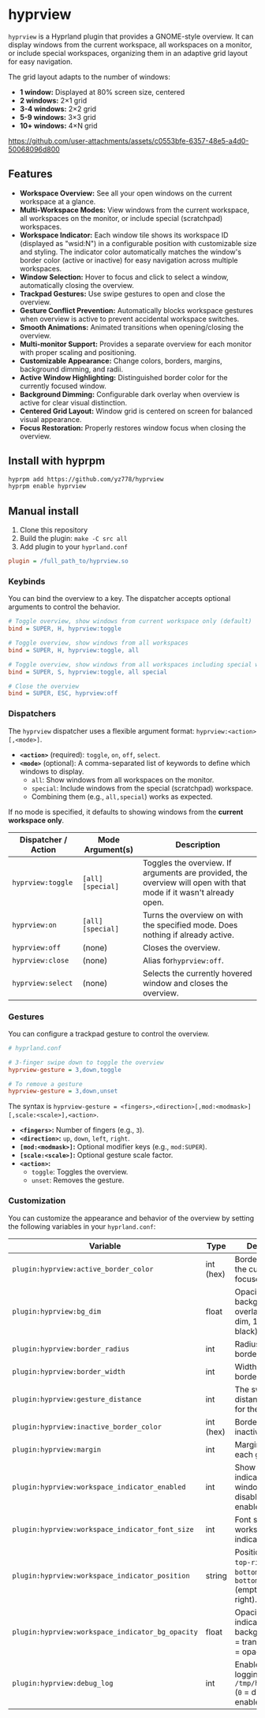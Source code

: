 # hyprview

`hyprview` is a Hyprland plugin that provides a GNOME-style overview. It can display windows from the current workspace, all workspaces on a monitor, or include special workspaces, organizing them in an adaptive grid layout for easy navigation.

The grid layout adapts to the number of windows:

- **1 window:** Displayed at 80% screen size, centered
- **2 windows:** 2×1 grid
- **3-4 windows:** 2×2 grid
- **5-9 windows:** 3×3 grid
- **10+ windows:** 4×N grid

https://github.com/user-attachments/assets/c0553bfe-6357-48e5-a4d0-50068096d800

## Features

* **Workspace Overview:** See all your open windows on the current workspace at a glance.
* **Multi-Workspace Modes:** View windows from the current workspace, all workspaces on the monitor, or include special (scratchpad) workspaces.
* **Workspace Indicator:** Each window tile shows its workspace ID (displayed as "wsid:N") in a configurable position with customizable size and styling. The indicator color automatically matches the window's border color (active or inactive) for easy navigation across multiple workspaces.
* **Window Selection:** Hover to focus and click to select a window, automatically closing the overview.
* **Trackpad Gestures:** Use swipe gestures to open and close the overview.
* **Gesture Conflict Prevention:** Automatically blocks workspace gestures when overview is active to prevent accidental workspace switches.
* **Smooth Animations:** Animated transitions when opening/closing the overview.
* **Multi-monitor Support:** Provides a separate overview for each monitor with proper scaling and positioning.
* **Customizable Appearance:** Change colors, borders, margins, background dimming, and radii.
* **Active Window Highlighting:** Distinguished border color for the currently focused window.
* **Background Dimming:** Configurable dark overlay when overview is active for clear visual distinction.
* **Centered Grid Layout:** Window grid is centered on screen for balanced visual appearance.
* **Focus Restoration:** Properly restores window focus when closing the overview.

## Install with hyprpm

```bash
hyprpm add https://github.com/yz778/hyprview
hyprpm enable hyprview
```

## Manual install

1. Clone this repository
2. Build the plugin: `make -C src all`
3. Add plugin to your `hyprland.conf`

```ini
plugin = /full_path_to/hyprview.so
```

### Keybinds

You can bind the overview to a key. The dispatcher accepts optional arguments to control the behavior.

```ini
# Toggle overview, show windows from current workspace only (default)
bind = SUPER, H, hyprview:toggle

# Toggle overview, show windows from all workspaces
bind = SUPER, H, hyprview:toggle, all

# Toggle overview, show windows from all workspaces including special workspaces
bind = SUPER, S, hyprview:toggle, all special

# Close the overview
bind = SUPER, ESC, hyprview:off
```

### Dispatchers

The `hyprview` dispatcher uses a flexible argument format: `hyprview:<action>[,<mode>]`.

* **`<action>`** (required): `toggle`, `on`, `off`, `select`.
* **`<mode>`** (optional): A comma-separated list of keywords to define which windows to display.
  * `all`: Show windows from all workspaces on the monitor.
  * `special`: Include windows from the special (scratchpad) workspace.
  * Combining them (e.g., `all,special`) works as expected.

If no mode is specified, it defaults to showing windows from the **current workspace only**.


| Dispatcher / Action | Mode Argument(s)    | Description                                                                                                       |
| --------------------- | --------------------- | ------------------------------------------------------------------------------------------------------------------- |
| `hyprview:toggle`   | `[all]` `[special]` | Toggles the overview. If arguments are provided, the overview will open with that mode if it wasn't already open. |
| `hyprview:on`       | `[all]` `[special]` | Turns the overview on with the specified mode. Does nothing if already active.                                    |
| `hyprview:off`      | (none)              | Closes the overview.                                                                                              |
| `hyprview:close`    | (none)              | Alias for`hyprview:off`.                                                                                          |
| `hyprview:select`   | (none)              | Selects the currently hovered window and closes the overview.                                                     |

### Gestures

You can configure a trackpad gesture to control the overview.

```ini
# hyprland.conf

# 3-finger swipe down to toggle the overview
hyprview-gesture = 3,down,toggle

# To remove a gesture
hyprview-gesture = 3,down,unset
```

The syntax is `hyprview-gesture = <fingers>,<direction>[,mod:<modmask>][,scale:<scale>],<action>`.

* **`<fingers>`:** Number of fingers (e.g., `3`).
* **`<direction>`:** `up`, `down`, `left`, `right`.
* **`[mod:<modmask>]`:** Optional modifier keys (e.g., `mod:SUPER`).
* **`[scale:<scale>]`:** Optional gesture scale factor.
* **`<action>`:**
  * `toggle`: Toggles the overview.
  * `unset`: Removes the gesture.

### Customization

You can customize the appearance and behavior of the overview by setting the following variables in your `hyprland.conf`:


| Variable                                         | Type      | Description                                                                   | Default      |
| -------------------------------------------------- | ----------- | ------------------------------------------------------------------------------- | -------------- |
| `plugin:hyprview:active_border_color`            | int (hex) | Border color for the currently focused window.                                | `0xFFCA7815` |
| `plugin:hyprview:bg_dim`                         | float     | Opacity of the background dim overlay (0.0 = no dim, 1.0 = fully black).      | `0.4`        |
| `plugin:hyprview:border_radius`                  | int       | Radius of window borders in pixels.                                           | `5`          |
| `plugin:hyprview:border_width`                   | int       | Width of window borders in pixels.                                            | `5`          |
| `plugin:hyprview:gesture_distance`               | int       | The swipe distance required for the gesture.                                  | `200`        |
| `plugin:hyprview:inactive_border_color`          | int (hex) | Border color for inactive windows.                                            | `0x88c0c0c0` |
| `plugin:hyprview:margin`                         | int       | Margin around each grid tile.                                                 | `10`         |
| `plugin:hyprview:workspace_indicator_enabled`    | int       | Show workspace indicator on window tiles (`0` = disabled, `1` = enabled).     | `1`          |
| `plugin:hyprview:workspace_indicator_font_size`  | int       | Font size for workspace indicator in points.                                  | `28`         |
| `plugin:hyprview:workspace_indicator_position`   | string    | Position: `top-left`, `top-right`, `bottom-left`, `bottom-right` (empty = top-right). | (empty)      |
| `plugin:hyprview:workspace_indicator_bg_opacity` | float     | Opacity of the indicator background (0.0 = transparent, 1.0 = opaque).        | `0.85`       |
| `plugin:hyprview:debug_log`                      | int       | Enable debug logging to `/tmp/hyprview.log` (`0` = disabled, `1` = enabled).  | `0`          |
